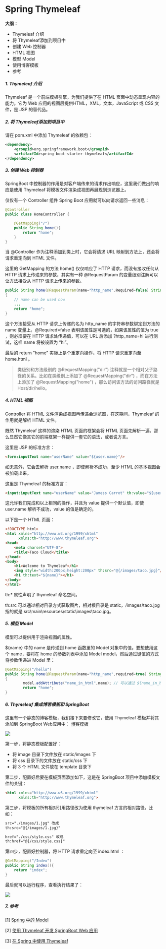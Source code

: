 # Spring Thymeleaf

**大纲：**

* Thymeleaf 介绍
* 将 Thymeleaf添加到项目中
* 创建 Web 控制器
* HTML 视图
* 模型 Model
* 使用博客模板
* 参考



##### 1. Thymeleaf 介绍

Thymeleaf 是一个前端模板引擎，为我们提供了在 HTML 页面中动态呈现内容的能力。它为 Web 应用的视图层提供HTML，XML，文本，JavaScript 或 CSS 文件，是 JSP 的替代品。

 ##### 2. 将 Thymeleaf添加到项目中

请在 pom.xml 中添加 Thymeleaf 的依赖包：

~~~xml
<dependency>
    <groupid>org.springframework.boot</groupid>
    <artifacfId>spring-boot-starter-thymeleaf</artifacfId>
</dependency>
~~~

##### 3. 创建 Web 控制器

SpringBoot 中控制器的作用是对客户端传来的请求作出响应，这里我们做出的响应是使用 Thymeleaf 将模板文件渲染成视图再展现到浏览器上。

仅仅有一个 Controller 组件 Spring Boot 应用就可以向请求返回一些消息：

~~~java
@Controller
public class HomeController {

    @GetMapping("/")
    public String home(){
        return "home";
    }
}
~~~

当 @Controller 作为注释添加到类上时，它会将请求 URL 映射到方法上，还会将请求重定向到 HTML 文件。

这里的 GetMapping 的方法 home() 仅仅响应了 HTTP 请求，而没有接收任何从 HTTP 请求上传递来的参数，其实有一种 @RequestParam 的变量级别注解可以让方法接受从 HTTP 请求上传来的参数。

~~~java
public String home(@RequestParam(name="http_name",Required=false) String name)
{
    // name can be used now
    ...
    return "home";
}
~~~

这个方法接受从 HTTP 请求上传递的名为 http_name 的字符串参数绑定到方法的 name 变量上，@Required=false 表明该属性是可选的，如果该属性的值为 true ，则必须要在 HTTP 请求处传递值，可以在 URL 后添加 ?http_name=hi 进行测试，这样 name 将被设置为 “hi”。

最后的 return "home" 实际上是个重定向操作，将 HTTP 请求重定向至 home.html 。

> 类级别和方法级别的 @RequestMapping("dir") 注释就是一个相对父子路径的关系。比如在类级别上添加了 @RequestMapping("dir") ，而在方法上添加了 @RequestMapping("home") ，那么访问该方法的访问路径就是 Host/dir/hello。



##### 4. HTML 视图

Controller 将 HTML 文件渲染成视图再传递会浏览器，在这期间，Thymeleaf 的作用就是解析 HTML 文件。

既然 Thymeleaf 这样的渲染 HTML 页面的框架会将 HTML 页面先解析一遍，那么显然它像其它的前端框架一样提供一套它的语法，或者说方言。

这里是 JSP 的标准方言：

~~~html
<form:inputText name="userName" value="${user.name}"/>
~~~

如无意外，它会去解析 user.name ，即使解析不成功，至少 HTML 的基本视图会被加载出来。

这里是 Thymeleaf 的标准方言：

~~~html
<input:inputText name="userName" value="Jamess Carrot" th:value="${user.name}"/>
~~~

这允许我们完成和以上相同的操作，并且为 value 提供一个默认值，即使 user.name 解析不成功，value 的值是确定的。



以下是一个 HTML 页面：

~~~html
<!DOCTYPE html>
<html xmlns="http://www.w3.org/1999/xhtml"
      xmlns:th="http://www.thymeleaf.org">
<head>
    <meta charset="UTF-8">
    <title>Taco Cloud</title>
</head>
<body>
    <h1>Welcome to Thymeleaf</h1>
    <img style="width:200px;height:200px" th:src="@{/images/taco.jpg}"/>
    <h1 th:text="${name}"></h1>
</body>
</html>

~~~

th:* 属性声明了 thymeleaf 命名空间。

th:src 可以通过相对目录方式获取图片，相对根目录是 static，/images/taco.jpg 指的就是 src\main\resources\static\images\taco.jpg。



##### 5. 模型 Model

模型可以提供用于渲染视图的属性。

${name} 中的 name 是传递到 home 函数里的 Model 对象中的值，要想使用这个 name，要将在 home 的参数列表中添加 Model model，然后通过键值的方式将参数传递进 Model 里：

~~~java
@GetMapping("/hello")
public String home(@RequestParam(name="http_name",required=true) String name, Model model)
{
        model.addAttribute("name_in_html",name); // 可以通过 ${name_in_html} 获取 name 的值
        return "home";
}
~~~



##### 6. Thymeleaf 集成博客模板和 SpringBoot

这里有一个静态的博客模板，我们接下来要修改它，使用 Thymeleaf 模板并将其添加到 SpringBoot Web应用中： [博客模板](https://github.com/DDtime123/SpringBoot-web/blob/062e83ae130560fee21b45fcf75f67d6bcd15a6f/%E5%8D%9A%E5%AE%A2%E9%A3%8E%E6%A0%BCdemo%E7%BD%91%E7%AB%99.zip)

![](https://gitee.com/zhang-jianhua1/blogimage/raw/master/img/20211014221241.png)

第一步，将静态模板配置好：

* 将 image 目录下文件放在 static/images 下
* 将 css 目录下的文件放在 static/css 下
* 将 3 个 HTML 文件放在 template 目录下

第二步，配置好后要在模板页面添加如下，这是在 SpringBoot 项目中添加模板文件的关键：

~~~html
<html xmlns="http://www.w3.org/1999/xhtml"
      xmlns:th="http://www.thymeleaf.org">
~~~

第三步，将模板的所有相对引用路径改为使用 thymeleaf 方言的相对路径，比如：

~~~html
src="./images/1.jpg" 改成
th:src="@{/images/1.jpg}"

href="./css/style.css" 改成
th:href="@{/css/style.css}"
~~~

第四步，配置好控制器，将 HTTP 请求重定向至 index.html ：

~~~java
@GetMapping("/Index")
public String index(){
    return "index";
}
~~~

最后就可以运行程序，查看执行结果了：

![](https://gitee.com/zhang-jianhua1/blogimage/raw/master/img/20211014221754.png)





##### 7. 参考

[1] [Spring 中的 Model](https://www.baeldung.com/spring-mvc-model-model-map-model-view)

[2] [使用 Thymeleaf 开发 SpringBoot Web 应用](https://aanchalogy.medium.com/developing-cool-web-applications-in-spring-boot-by-using-thymeleaf-6658c0f73ebf)

[3] [在 Spring 中使用 Thymeleaf](https://www.baeldung.com/thymeleaf-in-spring-mvc)